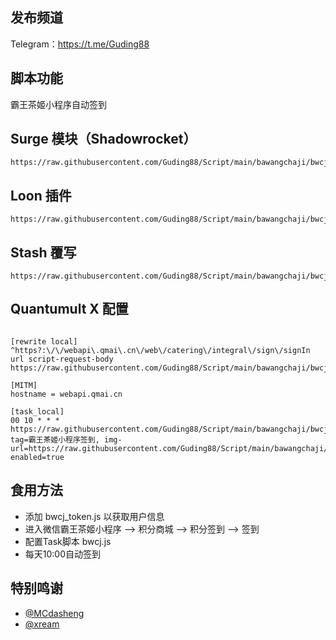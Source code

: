 ## 发布频道
Telegram：https://t.me/Guding88

## 脚本功能
霸王茶姬小程序自动签到

## Surge 模块（Shadowrocket）

```properties
https://raw.githubusercontent.com/Guding88/Script/main/bawangchaji/bwcj.sgmodule
```
## Loon 插件

```properties
https://raw.githubusercontent.com/Guding88/Script/main/bawangchaji/bwcj.plugin

```

## Stash 覆写

```properties
https://raw.githubusercontent.com/Guding88/Script/main/bawangchaji/bwcj.stoverride
```

## Quantumult X 配置

```properties

[rewrite local]
^https?:\/\/webapi\.qmai\.cn\/web\/catering\/integral\/sign\/signIn url script-request-body https://raw.githubusercontent.com/Guding88/Script/main/bawangchaji/bwcj_token.js

[MITM]
hostname = webapi.qmai.cn

[task_local]
00 10 * * * https://raw.githubusercontent.com/Guding88/Script/main/bawangchaji/bwcj.js, tag=霸王茶姬小程序签到, img-url=https://raw.githubusercontent.com/Guding88/Script/main/bawangchaji/bwcj.png, enabled=true

```


## 食用方法
  * 添加 bwcj_token.js 以获取用户信息
  * 进入微信霸王茶姬小程序 --> 积分商城 --> 积分签到 --> 签到
  * 配置Task脚本 bwcj.js
  * 每天10:00自动签到

## 特别鸣谢
  * [@MCdasheng](https://github.com/MCdasheng)
  * [@xream](https://github.com/xream)
